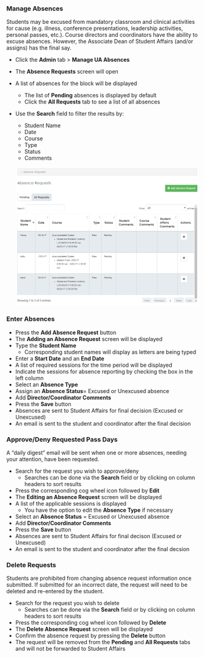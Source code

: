 ### Manage Absences
Students may be excused from mandatory classroom and clinical activities for cause (e.g. illness, conference presentations, leadership activities, personal passes, etc.).  Course directors and coordinators have the ability to excuse absences.  However, the Associate Dean of Student Affairs (and/or assigns) has the final say.
* Click the **Admin** tab > **Manage UA Absences**
* The **Absence Requests** screen will open
* A list of absences for the block will be displayed
  * The list of **Pending** absences is displayed by default
  * Click the **All Requests** tab to see a list of all absences
* Use the **Search** field to filter the results by:
  * Student Name
  * Date
  * Course
  * Type
  * Status
  * Comments


  ![Absences Main](./images/AbsencesMain_Coordinator.png)

###	Enter Absences
* Press the **Add Absence Request** button
* The **Adding an Absence Request** screen will be displayed
* Type the **Student Name**
  * Corresponding student names will display as letters are being typed
* Enter a **Start Date** and an **End Date**
* A list of required sessions for the time period will be displayed
* Indicate the sessions for absence reporting by checking the box in the left column
* Select an **Absence Type**
* Assign an **Absence Status**= Excused or Unexcused absence
* Add **Director/Coordinator Comments**
* Press the **Save** button
* Absences are sent to Student Affairs for final decision (Excused or Unexcused)
* An email is sent to the student and coordinator after the final decision

###	Approve/Deny Requested Pass Days
A “daily digest” email will be sent when one or more absences, needing your attention, have been requested.
* Search for the request you wish to approve/deny
  * Searches can be done via the **Search** field or by clicking on column headers to sort results
* Press the corresponding cog wheel icon followed by **Edit**
* The **Editing an Absence Request** screen will be displayed
* A list of the applicable sessions is displayed
  * You have the option to edit the **Absence Type** if necessary
* Select an **Absence Status** = Excused or Unexcused absence
* Add **Director/Coordinator Comments**
* Press the **Save** button
* Absences are sent to Student Affairs for final decison (Excused or Unexcused)
* An email is sent to the student and coordinator after the final decsion

### Delete Requests
Students are prohibited from changing absence request information once submitted.  If submitted for an incorrect date, the request will need to be deleted and re-entered by the student.
* Search for the request you wish to delete
  * Searches can be done via the **Search** field or by clicking on column headers to sort results
* Press the corresponding cog wheel icon followed by **Delete**
* The **Delete Absence Request** screen will be displayed
* Confirm the absence request by pressing the **Delete** button
* The request will be removed from the **Pending** and **All Requests** tabs and will not be forwarded to Student Affairs
